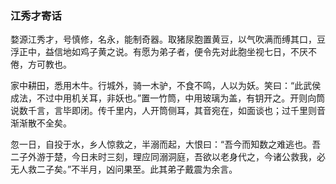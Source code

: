 <script type="text/javascript">
    var head = document.getElementsByTagName('head')[0];
    cssURL = '/public/article_1.css';
    linkTag = document.createElement('link');
    linkTag.href = cssURL;
    linkTag.setAttribute('type','text/css');
    linkTag.setAttribute('rel','stylesheet');
    head.appendChild(linkTag);
</script>
### 江秀才寄话

婺源江秀才，号慎修，名永，能制奇器。取猪尿胞置黄豆，以气吹满而缚其口，豆浮正中，益信地如鸡子黄之说。有愿为弟子者，便令先对此胞坐视七日，不厌不倦，方可教也。

家中耕田，悉用木牛。行城外，骑一木驴，不食不鸣，人以为妖。笑曰：“此武侯成法，不过中用机关耳，非妖也。”置一竹筒，中用玻璃为盖，有钥开之。开则向筒说数千言，言毕即闭。传千里内，人开筒侧耳，其音宛在，如面谈也；过千里则音渐渐散不全矣。

忽一日，自投于水，乡人惊救之，半溺而起，大恨曰：“吾今而知数之难逃也。吾二子外游于楚，今日未时三刻，理应同溺洞庭，吾欲以老身代之，今诸公救我，必无人救二子矣。”不半月，凶问果至。此其弟子戴震为余言。

